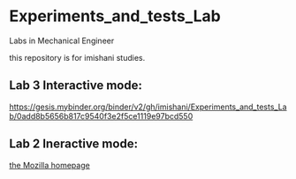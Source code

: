 # Experiments_and_tests_Lab
Labs in Mechanical Engineer

this repository is for imishani studies.


## Lab 3 Interactive mode:
https://gesis.mybinder.org/binder/v2/gh/imishani/Experiments_and_tests_Lab/0add8b5656b817c9540f3e2f5ce1119e97bcd550

## Lab 2 Ineractive mode:
<a href="https://www.mozilla.org/en-US/">the Mozilla homepage</a>
